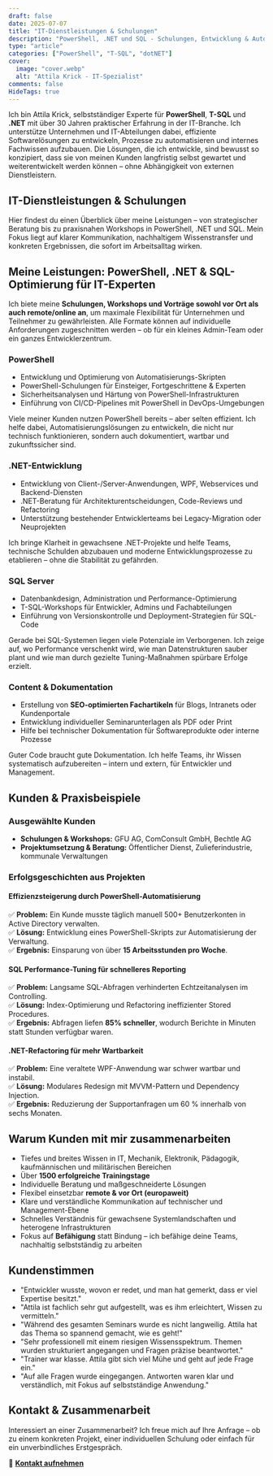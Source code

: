 ```yaml
---
draft: false
date: 2025-07-07
title: "IT-Dienstleistungen & Schulungen"
description: "PowerShell, .NET und SQL - Schulungen, Entwicklung & Automatisierung"
type: "article"
categories: ["PowerShell", "T-SQL", "dotNET"]
cover:
  image: "cover.webp"
  alt: "Attila Krick - IT-Spezialist"
comments: false
HideTags: true
---
```


Ich bin Attila Krick, selbstständiger Experte für **PowerShell**, **T-SQL** und **.NET** mit über 30 Jahren praktischer Erfahrung in der IT-Branche. Ich unterstütze Unternehmen und IT-Abteilungen dabei, effiziente Softwarelösungen zu entwickeln, Prozesse zu automatisieren und internes Fachwissen aufzubauen. Die Lösungen, die ich entwickle, sind bewusst so konzipiert, dass sie von meinen Kunden langfristig selbst gewartet und weiterentwickelt werden können – ohne Abhängigkeit von externen Dienstleistern.

## IT-Dienstleistungen & Schulungen

Hier findest du einen Überblick über meine Leistungen – von strategischer Beratung bis zu praxisnahen Workshops in PowerShell, .NET und SQL. Mein Fokus liegt auf klarer Kommunikation, nachhaltigem Wissenstransfer und konkreten Ergebnissen, die sofort im Arbeitsalltag wirken.

## Meine Leistungen: PowerShell, .NET & SQL-Optimierung für IT-Experten

Ich biete meine **Schulungen, Workshops und Vorträge sowohl vor Ort als auch remote/online an**, um maximale Flexibilität für Unternehmen und Teilnehmer zu gewährleisten. Alle Formate können auf individuelle Anforderungen zugeschnitten werden – ob für ein kleines Admin-Team oder ein ganzes Entwicklerzentrum.

### PowerShell

- Entwicklung und Optimierung von Automatisierungs-Skripten
- PowerShell-Schulungen für Einsteiger, Fortgeschrittene & Experten
- Sicherheitsanalysen und Härtung von PowerShell-Infrastrukturen
- Einführung von CI/CD-Pipelines mit PowerShell in DevOps-Umgebungen

Viele meiner Kunden nutzen PowerShell bereits – aber selten effizient. Ich helfe dabei, Automatisierungslösungen zu entwickeln, die nicht nur technisch funktionieren, sondern auch dokumentiert, wartbar und zukunftssicher sind.

### .NET-Entwicklung

- Entwicklung von Client-/Server-Anwendungen, WPF, Webservices und Backend-Diensten
- .NET-Beratung für Architekturentscheidungen, Code-Reviews und Refactoring
- Unterstützung bestehender Entwicklerteams bei Legacy-Migration oder Neuprojekten

Ich bringe Klarheit in gewachsene .NET-Projekte und helfe Teams, technische Schulden abzubauen und moderne Entwicklungsprozesse zu etablieren – ohne die Stabilität zu gefährden.

### SQL Server

- Datenbankdesign, Administration und Performance-Optimierung
- T-SQL-Workshops für Entwickler, Admins und Fachabteilungen
- Einführung von Versionskontrolle und Deployment-Strategien für SQL-Code

Gerade bei SQL-Systemen liegen viele Potenziale im Verborgenen. Ich zeige auf, wo Performance verschenkt wird, wie man Datenstrukturen sauber plant und wie man durch gezielte Tuning-Maßnahmen spürbare Erfolge erzielt.

### Content & Dokumentation

- Erstellung von **SEO-optimierten Fachartikeln** für Blogs, Intranets oder Kundenportale
- Entwicklung individueller Seminarunterlagen als PDF oder Print
- Hilfe bei technischer Dokumentation für Softwareprodukte oder interne Prozesse

Guter Code braucht gute Dokumentation. Ich helfe Teams, ihr Wissen systematisch aufzubereiten – intern und extern, für Entwickler und Management.

## Kunden & Praxisbeispiele

### Ausgewählte Kunden

- **Schulungen & Workshops:** GFU AG, ComConsult GmbH, Bechtle AG
- **Projektumsetzung & Beratung:** Öffentlicher Dienst, Zulieferindustrie, kommunale Verwaltungen

### Erfolgsgeschichten aus Projekten

#### Effizienzsteigerung durch PowerShell-Automatisierung

✅ **Problem:** Ein Kunde musste täglich manuell 500+ Benutzerkonten in Active Directory verwalten.  
✅ **Lösung:** Entwicklung eines PowerShell-Skripts zur Automatisierung der Verwaltung.  
✅ **Ergebnis:** Einsparung von über **15 Arbeitsstunden pro Woche**.

#### SQL Performance-Tuning für schnelleres Reporting

✅ **Problem:** Langsame SQL-Abfragen verhinderten Echtzeitanalysen im Controlling.  
✅ **Lösung:** Index-Optimierung und Refactoring ineffizienter Stored Procedures.  
✅ **Ergebnis:** Abfragen liefen **85% schneller**, wodurch Berichte in Minuten statt Stunden verfügbar waren.

#### .NET-Refactoring für mehr Wartbarkeit

✅ **Problem:** Eine veraltete WPF-Anwendung war schwer wartbar und instabil.  
✅ **Lösung:** Modulares Redesign mit MVVM-Pattern und Dependency Injection.  
✅ **Ergebnis:** Reduzierung der Supportanfragen um 60 % innerhalb von sechs Monaten.

## Warum Kunden mit mir zusammenarbeiten

- Tiefes und breites Wissen in IT, Mechanik, Elektronik, Pädagogik, kaufmännischen und militärischen Bereichen
- Über **1500 erfolgreiche Trainingstage**
- Individuelle Beratung und maßgeschneiderte Lösungen
- Flexibel einsetzbar **remote & vor Ort (europaweit)**
- Klare und verständliche Kommunikation auf technischer und Management-Ebene
- Schnelles Verständnis für gewachsene Systemlandschaften und heterogene Infrastrukturen
- Fokus auf **Befähigung** statt Bindung – ich befähige deine Teams, nachhaltig selbstständig zu arbeiten

## Kundenstimmen

- "Entwickler wusste, wovon er redet, und man hat gemerkt, dass er viel Expertise besitzt."
- "Attila ist fachlich sehr gut aufgestellt, was es ihm erleichtert, Wissen zu vermitteln."
- "Während des gesamten Seminars wurde es nicht langweilig. Attila hat das Thema so spannend gemacht, wie es geht!"
- "Sehr professionell mit einem riesigen Wissensspektrum. Themen wurden strukturiert angegangen und Fragen präzise beantwortet."
- "Trainer war klasse. Attila gibt sich viel Mühe und geht auf jede Frage ein."
- "Auf alle Fragen wurde eingegangen. Antworten waren klar und verständlich, mit Fokus auf selbstständige Anwendung."

## Kontakt & Zusammenarbeit

Interessiert an einer Zusammenarbeit? Ich freue mich auf Ihre Anfrage – ob zu einem konkreten Projekt, einer individuellen Schulung oder einfach für ein unverbindliches Erstgespräch.

📧 [**Kontakt aufnehmen**](/kontakt/)
